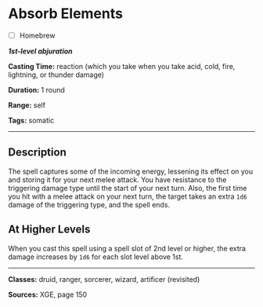# Absorb Elements

- [ ] Homebrew

***1st-level abjuration***

**Casting Time:** reaction (which you take when you take acid, cold, fire, lightning, or thunder damage)

**Duration:** 1 round

**Range:** self

**Tags:** somatic

---

## Description
The spell captures some of the incoming energy, lessening its effect on you and storing it for your next melee attack. You have resistance to the triggering damage type until the start of your next turn. Also, the first time you hit with a melee attack on your next turn, the target takes an extra `1d6` damage of the triggering type, and the spell ends.

## At Higher Levels
When you cast this spell using a spell slot of 2nd level or higher, the extra damage increases by `1d6` for each slot level above 1st.

---

**Classes:** druid, ranger, sorcerer, wizard, artificer (revisited)

**Sources:** XGE, page 150
